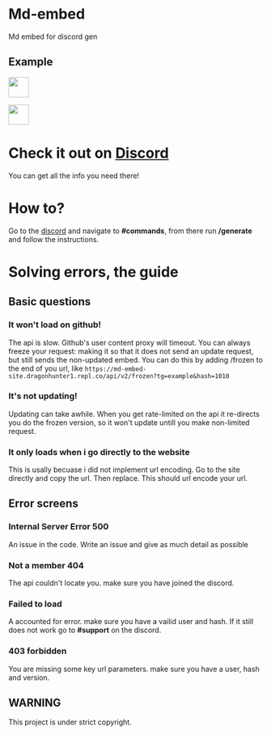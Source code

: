 
# Md-embed
Md embed for discord gen

## Example

<a href="https://discord.gg/BrnAvMps"><img src="https://md-embed-site.dragonhunter1.repl.co/api/v2/frozen?tg=MD-STATS&hash=3830" height="40"></a>


<a href="https://discord.gg/BrnAvMps"><img src="https://md-embed-site.dragonhunter1.repl.co/api/v1/frozen?tg=MD-STATS&hash=3830" height="40"></a>


# Check it out on [Discord](https://discord.gg/BrnAvMps)
You can get all the info you need there!




# How to?

Go to the [discord](https://discord.gg/BrnAvMps) and navigate to **#commands**, from there run **/generate** and follow the instructions.

# Solving errors, the guide
## Basic questions

### It won't load on github!
The api is slow. Github's user content proxy will timeout. You can always freeze your request: making it so that it does not send an update request, but still sends the non-updated embed. You can do this by adding /frozen to the end of you url, like `https://md-embed-site.dragonhunter1.repl.co/api/v2/frozen?tg=example&hash=1010`

### It's not updating!
Updating can take awhile. When you get rate-limited on the api it re-directs you do the frozen version, so it won't update untill you make non-limited request.

### It only loads when i go directly to the website
This is usally becuase i did not implement url encoding. Go to the site directly and copy the url. Then replace. This should url encode your url.


## Error screens

### Internal Server Error 500
An issue in the code. Write an issue and give as much detail as possible

### Not a member 404 
The api couldn't locate you. make sure you have joined the discord.

### Failed to load
A accounted for error. make sure you have a vailid user and hash. If it still does not work go to **#support** on the discord.

### 403 forbidden

You are missing some key url parameters. make sure you have a user, hash and version.

## WARNING
This project is under strict copyright.
